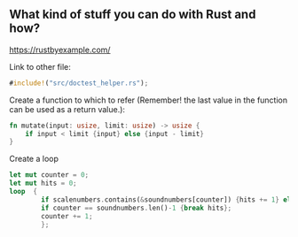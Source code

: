 ## What kind of stuff you can do with Rust and how?

https://rustbyexample.com/


Link to other file:
```rust
#include!("src/doctest_helper.rs");
```
Create a function to which to refer (Remember! the last value in the function can be used as a return value.):
```rust
fn mutate(input: usize, limit: usize) -> usize {
	if input < limit {input} else {input - limit}
}
```
Create a loop
```rust
let mut counter = 0;
let mut hits = 0;
loop  {
		if scalenumbers.contains(&soundnumbers[counter]) {hits += 1} else {};		
		if counter == soundnumbers.len()-1 {break hits};
		counter += 1;
		};
```
